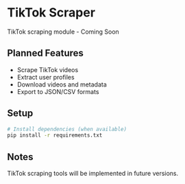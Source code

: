 # TikTok Scraper

TikTok scraping module - Coming Soon

## Planned Features

- Scrape TikTok videos
- Extract user profiles
- Download videos and metadata
- Export to JSON/CSV formats

## Setup

```bash
# Install dependencies (when available)
pip install -r requirements.txt
```

## Notes

TikTok scraping tools will be implemented in future versions.